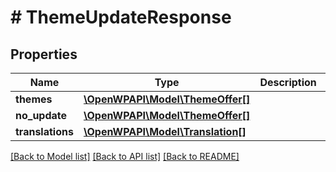 # # ThemeUpdateResponse

## Properties

Name | Type | Description | Notes
------------ | ------------- | ------------- | -------------
**themes** | [**\OpenWPAPI\Model\ThemeOffer[]**](ThemeOffer.md) |  | [optional]
**no_update** | [**\OpenWPAPI\Model\ThemeOffer[]**](ThemeOffer.md) |  | [optional]
**translations** | [**\OpenWPAPI\Model\Translation[]**](Translation.md) |  | [optional]

[[Back to Model list]](../../README.md#models) [[Back to API list]](../../README.md#endpoints) [[Back to README]](../../README.md)
